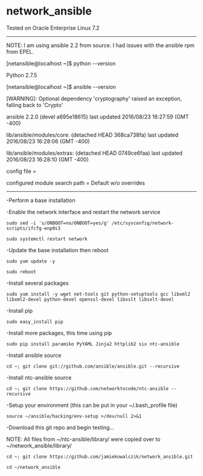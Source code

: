 # network_ansible
Tested on Oracle Enterprise Linux 7.2

---
NOTE: I am using ansible 2.2 from source.  I had issues with the ansible rpm from EPEL.

[netansible@localhost ~]$ python --version

Python 2.7.5

[netansible@localhost ~]$ ansible --version

 [WARNING]: Optional dependency 'cryptography' raised an exception, falling back
to 'Crypto'

ansible 2.2.0 (devel a695e18615) last updated 2016/08/23 16:27:59 (GMT -400)

  lib/ansible/modules/core: (detached HEAD 368ca738fa) last updated 2016/08/23 16:28:06 (GMT -400)

  lib/ansible/modules/extras: (detached HEAD 0749ce6faa) last updated 2016/08/23 16:28:10 (GMT -400)

  config file =

  configured module search path = Default w/o overrides

---

-Perform a base installation 

-Enable the network interface and restart the network service

`sudo sed -i 's/ONBOOT=no/ONBOOT=yes/g' /etc/sysconfig/network-scripts/ifcfg-enp0s3`

`sudo systemctl restart network`

-Update the base installation then reboot

`sudo yum update -y`

`sudo reboot`

-Install several packages

`sudo yum install -y wget net-tools git python-setuptools gcc libxml2 libxml2-devel python-devel openssl-devel libxslt libsxlt-devel`

-Install pip

`sudo easy_install pip`

-Install more packages, this time using pip

`sudo pip install paramiko PyYAML Jinja2 httplib2 six ntc-ansible`

-Install ansible source

`cd ~; git clone git://github.com/ansible/ansible.git --recursive`

-Install ntc-ansible source

`cd ~; git clone https://github.com/networktocode/ntc-ansible --recursive`

-Setup your environment (this can be put in your ~/.bash_profile file)

`source ~/ansible/hacking/env-setup >/dev/null 2>&1`

-Download this git repo and begin testing...

NOTE: All files from ~/ntc-ansible/library/ were copied over to ~/network_ansible/library/

`cd ~; git clone https://github.com/jamiekowalczik/network_ansible.git`

`cd ~/network_ansible`
